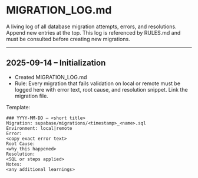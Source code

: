 # MIGRATION_LOG.md

A living log of all database migration attempts, errors, and resolutions. Append new entries at the top. This log is referenced by RULES.md and must be consulted before creating new migrations.

---

## 2025-09-14 – Initialization
- Created MIGRATION_LOG.md
- Rule: Every migration that fails validation on local or remote must be logged here with error text, root cause, and resolution snippet. Link the migration file.

Template:
```
### YYYY-MM-DD – <short title>
Migration: supabase/migrations/<timestamp>_<name>.sql
Environment: local|remote
Error:
<copy exact error text>
Root Cause:
<why this happened>
Resolution:
<SQL or steps applied>
Notes:
<any additional learnings>
```